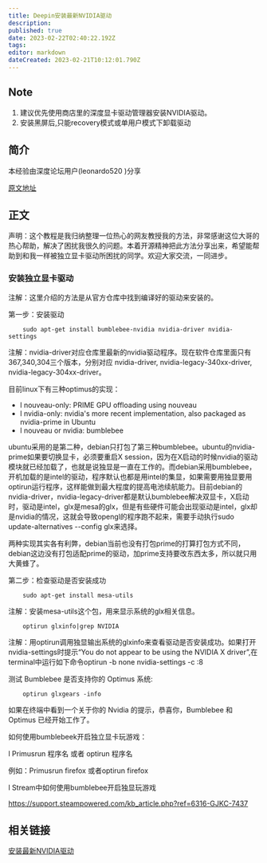 ```yaml
---
title: Deepin安装最新NVIDIA驱动
description: 
published: true
date: 2023-02-22T02:40:22.192Z
tags: 
editor: markdown
dateCreated: 2023-02-21T10:12:01.790Z
---
```


## Note
1. 建议优先使用商店里的深度显卡驱动管理器安装NVIDIA驱动。
2. 安装黑屏后,只能recovery模式或单用户模式下卸载驱动
## 简介
本经验由深度论坛用户(leonardo520 )分享

[原文地址](https://bbs.deepin.org/forum.php?mod=viewthread&tid=132312)

## 正文

声明：这个教程是我归纳整理一位热心的网友教授我的方法，非常感谢这位大哥的热心帮助，解决了困扰我很久的问题。本着开源精神把此方法分享出来，希望能帮助到和我一样被独立显卡驱动所困扰的同学。欢迎大家交流，一同进步。

### 安装独立显卡驱动
注解：这里介绍的方法是从官方仓库中找到编译好的驱动来安装的。

第一步：安装驱动
```
    sudo apt-get install bumblebee-nvidia nvidia-driver nvidia-settings
```
注解：nvidia-driver对应仓库里最新的nvidia驱动程序。现在软件仓库里面只有367,340,304三个版本，分别对应 nvidia-driver, nvidia-legacy-340xx-driver, nvidia-legacy-304xx-driver。

目前linux下有三种optimus的实现：

- l nouveau-only: PRIME GPU offloading using nouveau
- l nvidia-only: nvidia's more recent implementation, also packaged as nvidia-prime in Ubuntu
- l nouveau or nvidia: bumblebee

ubuntu采用的是第二种，debian只打包了第三种bumblebee。ubuntu的nvidia-prime如果要切换显卡，必须要重启X session，因为在X启动的时候nvidia的驱动模块就已经加载了，也就是说独显是一直在工作的。而debian采用bumblebee，开机加载的是intel的驱动，程序默认也都是用intel的集显，如果需要用独显要用optirun运行程序，这样能做到最大程度的提高电池续航能力。目前debian的nvidia-driver，nvidia-legacy-driver都是默认bumblebee解决双显卡，X启动时，驱动是intel，glx是mesa的glx，但是有些硬件可能会出现驱动是intel，glx却是nvidia的情况，这就会导致opengl的程序跑不起来，需要手动执行sudo update-alternatives --config glx来选择。

两种实现其实各有利弊，debian当前也没有打包prime的打算打包方式不同，debian这边没有打包适配prime的驱动，加prime支持要改东西太多，所以就只用大黄蜂了。

第二步：检查驱动是否安装成功
```
    sudo apt-get install mesa-utils
```
注解：安装mesa-utils这个包，用来显示系统的glx相关信息。
```
    optirun glxinfo|grep NVIDIA
```
注解：用optirun调用独显输出系统的glxinfo来查看驱动是否安装成功。如果打开nvidia-settings时提示“You do not appear to be using the NVIDIA X driver”,在terminal中运行如下命令optirun -b none nvidia-settings -c :8

测试 Bumblebee 是否支持你的 Optimus 系统:
```
    optirun glxgears -info
```
如果在终端中看到一个关于你的 Nvidia 的提示，恭喜你，Bumblebee 和 Optimus 已经开始工作了。

如何使用bumblebeek开启独立显卡玩游戏：

l Primusrun 程序名 或者 optirun 程序名

例如：Primusrun firefox 或者optirun firefox

l Stream中如何使用bumblebee开启独显玩游戏

https://support.steampowered.com/kb_article.php?ref=6316-GJKC-7437

## 相关链接
[安装最新NVIDIA驱动](https://linuxconfig.org/how-to-install-the-latest-nvidia-drivers-on-debian-9-stretch-linux#h2-1-firmware)